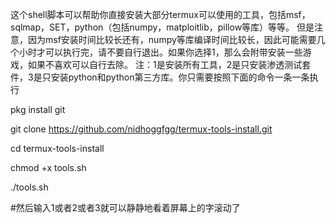 这个shell脚本可以帮助你直接安装大部分termux可以使用的工具，包括msf，sqlmap，SET，python（包括numpy，matploitlib，pillow等库）等等。
但是注意，因为msf安装时间比较长还有，numpy等库编译时间比较长，因此可能需要几个小时才可以执行完，请不要自行退出。如果你选择1，那么会附带安装一些游戏，如果不喜欢可以自行去除。
注：1是安装所有工具，2是只安装渗透测试套件，3是只安装python和python第三方库。你只需要按照下面的命令一条一条执行

pkg install git

git clone https://github.com/nidhoggfgg/termux-tools-install.git

cd termux-tools-install

chmod +x tools.sh

./tools.sh

#然后输入1或者2或者3就可以静静地看着屏幕上的字滚动了
